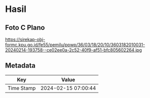 # Hasil

## Foto C Plano

https://sirekap-obj-formc.kpu.go.id/fe55/pemilu/ppwp/36/03/18/20/10/3603182010031-20240214-193758--ce02ee0a-2c52-40f9-af51-bfc805602264.jpg


## Metadata

| Key        | Value               |
| ---------- | ------------------- |
| Time Stamp | 2024-02-15 07:00:44 |



